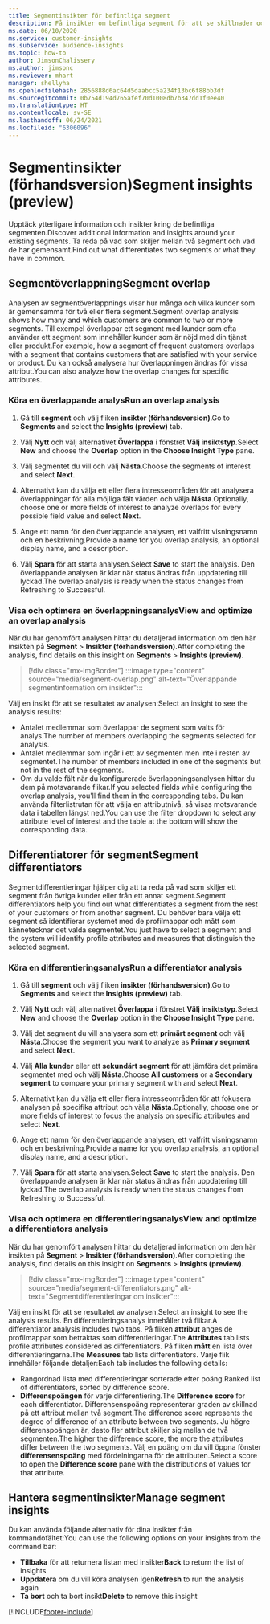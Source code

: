 ```yaml
---
title: Segmentinsikter för befintliga segment
description: Få insikter om befintliga segment för att se skillnader och likheter.
ms.date: 06/10/2020
ms.service: customer-insights
ms.subservice: audience-insights
ms.topic: how-to
author: JimsonChalissery
ms.author: jimsonc
ms.reviewer: mhart
manager: shellyha
ms.openlocfilehash: 2856888d6ac64d5daabcc5a234f13bc6f88bb3df
ms.sourcegitcommit: 0b754d194d765afef70d1008db7b347dd1f0ee40
ms.translationtype: HT
ms.contentlocale: sv-SE
ms.lasthandoff: 06/24/2021
ms.locfileid: "6306096"
---
```

# <a name="segment-insights-preview"></a><span data-ttu-id="178cc-103">Segmentinsikter (förhandsversion)</span><span class="sxs-lookup"><span data-stu-id="178cc-103">Segment insights (preview)</span></span>

<span data-ttu-id="178cc-104">Upptäck ytterligare information och insikter kring de befintliga segmenten.</span><span class="sxs-lookup"><span data-stu-id="178cc-104">Discover additional information and insights around your existing segments.</span></span> <span data-ttu-id="178cc-105">Ta reda på vad som skiljer mellan två segment och vad de har gemensamt.</span><span class="sxs-lookup"><span data-stu-id="178cc-105">Find out what differentiates two segments or what they have in common.</span></span>

## <a name="segment-overlap"></a><span data-ttu-id="178cc-106">Segmentöverlappning</span><span class="sxs-lookup"><span data-stu-id="178cc-106">Segment overlap</span></span>

<span data-ttu-id="178cc-107">Analysen av segmentöverlappnings visar hur många och vilka kunder som är gemensamma för två eller flera segment.</span><span class="sxs-lookup"><span data-stu-id="178cc-107">Segment overlap analysis shows how many and which customers are common to two or more segments.</span></span> <span data-ttu-id="178cc-108">Till exempel överlappar ett segment med kunder som ofta använder ett segment som innehåller kunder som är nöjd med din tjänst eller produkt.</span><span class="sxs-lookup"><span data-stu-id="178cc-108">For example, how a segment of frequent customers overlaps with a segment that contains customers that are satisfied with your service or product.</span></span>
<span data-ttu-id="178cc-109">Du kan också analysera hur överlappningen ändras för vissa attribut.</span><span class="sxs-lookup"><span data-stu-id="178cc-109">You can also analyze how the overlap changes for specific attributes.</span></span>

### <a name="run-an-overlap-analysis"></a><span data-ttu-id="178cc-110">Köra en överlappande analys</span><span class="sxs-lookup"><span data-stu-id="178cc-110">Run an overlap analysis</span></span>

1. <span data-ttu-id="178cc-111">Gå till **segment** och välj fliken **insikter (förhandsversion)**.</span><span class="sxs-lookup"><span data-stu-id="178cc-111">Go to **Segments** and select the **Insights (preview)** tab.</span></span>

1. <span data-ttu-id="178cc-112">Välj **Nytt** och välj alternativet **Överlappa** i fönstret **Välj insiktstyp**.</span><span class="sxs-lookup"><span data-stu-id="178cc-112">Select **New** and choose the **Overlap** option in the **Choose Insight Type** pane.</span></span>

1. <span data-ttu-id="178cc-113">Välj segmentet du vill och välj **Nästa**.</span><span class="sxs-lookup"><span data-stu-id="178cc-113">Choose the segments of interest and select **Next**.</span></span>

1. <span data-ttu-id="178cc-114">Alternativt kan du välja ett eller flera intresseområden för att analysera överlappningar för alla möjliga fält värden och välja **Nästa**.</span><span class="sxs-lookup"><span data-stu-id="178cc-114">Optionally, choose one or more fields of interest to analyze overlaps for every possible field value and select **Next**.</span></span>

1. <span data-ttu-id="178cc-115">Ange ett namn för den överlappande analysen, ett valfritt visningsnamn och en beskrivning.</span><span class="sxs-lookup"><span data-stu-id="178cc-115">Provide a name for you overlap analysis, an optional display name, and a description.</span></span>

1. <span data-ttu-id="178cc-116">Välj **Spara** för att starta analysen.</span><span class="sxs-lookup"><span data-stu-id="178cc-116">Select **Save** to start the analysis.</span></span> <span data-ttu-id="178cc-117">Den överlappande analysen är klar när status ändras från uppdatering till lyckad.</span><span class="sxs-lookup"><span data-stu-id="178cc-117">The overlap analysis is ready when the status changes from Refreshing to Successful.</span></span>

### <a name="view-and-optimize-an-overlap-analysis"></a><span data-ttu-id="178cc-118">Visa och optimera en överlappningsanalys</span><span class="sxs-lookup"><span data-stu-id="178cc-118">View and optimize an overlap analysis</span></span>

<span data-ttu-id="178cc-119">När du har genomfört analysen hittar du detaljerad information om den här insikten på **Segment** > **Insikter (förhandsversion)**.</span><span class="sxs-lookup"><span data-stu-id="178cc-119">After completing the analysis, find details on this insight on **Segments** > **Insights (preview)**.</span></span>

> [!div class="mx-imgBorder"]
> :::image type="content" source="media/segment-overlap.png" alt-text="Överlappande segmentinformation om insikter":::

<span data-ttu-id="178cc-121">Välj en insikt för att se resultatet av analysen:</span><span class="sxs-lookup"><span data-stu-id="178cc-121">Select an insight to see the analysis results:</span></span>

- <span data-ttu-id="178cc-122">Antalet medlemmar som överlappar de segment som valts för analys.</span><span class="sxs-lookup"><span data-stu-id="178cc-122">The number of members overlapping the segments selected for analysis.</span></span>
- <span data-ttu-id="178cc-123">Antalet medlemmar som ingår i ett av segmenten men inte i resten av segmentet.</span><span class="sxs-lookup"><span data-stu-id="178cc-123">The number of members included in one of the segments but not in the rest of the segments.</span></span>
- <span data-ttu-id="178cc-124">Om du valde fält när du konfigurerade överlappningsanalysen hittar du dem på motsvarande flikar.</span><span class="sxs-lookup"><span data-stu-id="178cc-124">If you selected fields while configuring the overlap analysis, you'll find them in the corresponding tabs.</span></span> <span data-ttu-id="178cc-125">Du kan använda filterlistrutan för att välja en attributnivå, så visas motsvarande data i tabellen längst ned.</span><span class="sxs-lookup"><span data-stu-id="178cc-125">You can use the filter dropdown to select any attribute level of interest and the table at the bottom will show the corresponding data.</span></span>

## <a name="segment-differentiators"></a><span data-ttu-id="178cc-126">Differentiatorer för segment</span><span class="sxs-lookup"><span data-stu-id="178cc-126">Segment differentiators</span></span>

<span data-ttu-id="178cc-127">Segmentdifferentieringar hjälper dig att ta reda på vad som skiljer ett segment från övriga kunder eller från ett annat segment.</span><span class="sxs-lookup"><span data-stu-id="178cc-127">Segment differentiators help you find out what differentiates a segment from the rest of your customers or from another segment.</span></span> <span data-ttu-id="178cc-128">Du behöver bara välja ett segment så identifierar systemet med de profilmappar och mått som kännetecknar det valda segmentet.</span><span class="sxs-lookup"><span data-stu-id="178cc-128">You just have to select a segment and the system will identify profile attributes and measures that distinguish the selected segment.</span></span>

### <a name="run-a-differentiator-analysis"></a><span data-ttu-id="178cc-129">Köra en differentieringsanalys</span><span class="sxs-lookup"><span data-stu-id="178cc-129">Run a differentiator analysis</span></span>

1. <span data-ttu-id="178cc-130">Gå till **segment** och välj fliken **insikter (förhandsversion)**.</span><span class="sxs-lookup"><span data-stu-id="178cc-130">Go to **Segments** and select the **Insights (preview)** tab.</span></span>

1. <span data-ttu-id="178cc-131">Välj **Nytt** och välj alternativet **Överlappa** i fönstret **Välj insiktstyp**.</span><span class="sxs-lookup"><span data-stu-id="178cc-131">Select **New** and choose the **Overlap** option in the **Choose Insight Type** pane.</span></span>

1. <span data-ttu-id="178cc-132">Välj det segment du vill analysera som ett **primärt segment** och välj **Nästa**.</span><span class="sxs-lookup"><span data-stu-id="178cc-132">Choose the segment you want to analyze as **Primary segment** and select **Next**.</span></span>

1. <span data-ttu-id="178cc-133">Välj **Alla kunder** eller ett **sekundärt segment** för att jämföra det primära segmentet med och välj **Nästa**.</span><span class="sxs-lookup"><span data-stu-id="178cc-133">Choose **All customers** or a **Secondary segment** to compare your primary segment with and select **Next**.</span></span>

1. <span data-ttu-id="178cc-134">Alternativt kan du välja ett eller flera intresseområden för att fokusera analysen på specifika attribut och välja **Nästa**.</span><span class="sxs-lookup"><span data-stu-id="178cc-134">Optionally, choose one or more fields of interest to focus the analysis on specific attributes and select **Next**.</span></span>

1. <span data-ttu-id="178cc-135">Ange ett namn för den överlappande analysen, ett valfritt visningsnamn och en beskrivning.</span><span class="sxs-lookup"><span data-stu-id="178cc-135">Provide a name for you overlap analysis, an optional display name, and a description.</span></span>

1. <span data-ttu-id="178cc-136">Välj **Spara** för att starta analysen.</span><span class="sxs-lookup"><span data-stu-id="178cc-136">Select **Save** to start the analysis.</span></span> <span data-ttu-id="178cc-137">Den överlappande analysen är klar när status ändras från uppdatering till lyckad.</span><span class="sxs-lookup"><span data-stu-id="178cc-137">The overlap analysis is ready when the status changes from Refreshing to Successful.</span></span>

### <a name="view-and-optimize-a-differentiators-analysis"></a><span data-ttu-id="178cc-138">Visa och optimera en differentieringsanalys</span><span class="sxs-lookup"><span data-stu-id="178cc-138">View and optimize a differentiators analysis</span></span>

<span data-ttu-id="178cc-139">När du har genomfört analysen hittar du detaljerad information om den här insikten på **Segment** > **Insikter (förhandsversion)**.</span><span class="sxs-lookup"><span data-stu-id="178cc-139">After completing the analysis, find details on this insight on **Segments** > **Insights (preview)**.</span></span>

> [!div class="mx-imgBorder"]
> :::image type="content" source="media/segment-differentiators.png" alt-text="Segmentdifferentieringar om insikter":::

<span data-ttu-id="178cc-141">Välj en insikt för att se resultatet av analysen.</span><span class="sxs-lookup"><span data-stu-id="178cc-141">Select an insight to see the analysis results.</span></span> <span data-ttu-id="178cc-142">En differentieringsanalys innehåller två flikar.</span><span class="sxs-lookup"><span data-stu-id="178cc-142">A differentiator analysis includes two tabs.</span></span> <span data-ttu-id="178cc-143">På fliken **attribut** anges de profilmappar som betraktas som differentieringar.</span><span class="sxs-lookup"><span data-stu-id="178cc-143">The **Attributes** tab lists profile attributes considered as differentiators.</span></span> <span data-ttu-id="178cc-144">På fliken **mått** en lista över differentieringarna.</span><span class="sxs-lookup"><span data-stu-id="178cc-144">The **Measures** tab lists differentiators.</span></span> <span data-ttu-id="178cc-145">Varje flik innehåller följande detaljer:</span><span class="sxs-lookup"><span data-stu-id="178cc-145">Each tab includes the following details:</span></span>

- <span data-ttu-id="178cc-146">Rangordnad lista med differentieringar sorterade efter poäng.</span><span class="sxs-lookup"><span data-stu-id="178cc-146">Ranked list of differentiators, sorted by difference score.</span></span>
- <span data-ttu-id="178cc-147">**Differenspoängen** för varje differentiering.</span><span class="sxs-lookup"><span data-stu-id="178cc-147">The **Difference score** for each differentiator.</span></span> <span data-ttu-id="178cc-148">Differensenspoäng representerar graden av skillnad på ett attribut mellan två segment.</span><span class="sxs-lookup"><span data-stu-id="178cc-148">The difference score represents the degree of difference of an attribute between two segments.</span></span> <span data-ttu-id="178cc-149">Ju högre differenspoängen är, desto fler attribut skiljer sig mellan de två segmenten.</span><span class="sxs-lookup"><span data-stu-id="178cc-149">The higher the difference score, the more the attributes differ between the two segments.</span></span> <span data-ttu-id="178cc-150">Välj en poäng om du vill öppna fönster **differensenspoäng** med fördelningarna för de attributen.</span><span class="sxs-lookup"><span data-stu-id="178cc-150">Select a score to open the **Difference score** pane with the distributions of values for that attribute.</span></span>

## <a name="manage-segment-insights"></a><span data-ttu-id="178cc-151">Hantera segmentinsikter</span><span class="sxs-lookup"><span data-stu-id="178cc-151">Manage segment insights</span></span>

<span data-ttu-id="178cc-152">Du kan använda följande alternativ för dina insikter från kommandofältet:</span><span class="sxs-lookup"><span data-stu-id="178cc-152">You can use the following options on your insights from the command bar:</span></span>

- <span data-ttu-id="178cc-153">**Tillbaka** för att returnera listan med insikter</span><span class="sxs-lookup"><span data-stu-id="178cc-153">**Back** to return the list of insights</span></span>
- <span data-ttu-id="178cc-154">**Uppdatera** om du vill köra analysen igen</span><span class="sxs-lookup"><span data-stu-id="178cc-154">**Refresh** to run the analysis again</span></span>
- <span data-ttu-id="178cc-155">**Ta bort** och ta bort insikt</span><span class="sxs-lookup"><span data-stu-id="178cc-155">**Delete** to remove this insight</span></span>


[!INCLUDE[footer-include](../includes/footer-banner.md)]